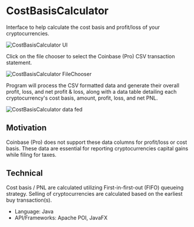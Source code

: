 # CostBasisCalculator
Interface to help calculate the cost basis and profit/loss of your cryptocurrencies.

![CostBasisCalculator UI](https://image.prntscr.com/image/ZFB_9-hiQmGvCygmYku8vw.png)

Click on the file chooser to select the Coinbase (Pro) CSV transaction statement.

![CostBasisCalculator FileChooser](https://image.prntscr.com/image/QsviUbI6SZ2RSOWBIewTdA.png)

Program will process the CSV formatted data and generate their overall profit, loss, and net profit & loss, along with a data table detailing each cryptocurrency's cost basis, amount, profit, loss, and net PNL.

![CostBasisCalculator data fed](https://image.prntscr.com/image/rqd1SkblQJWrDWGHSvnOqQ.png)

## Motivation
Coinbase (Pro) does not support these data columns for profit/loss or cost basis. These data are essential for reporting cryptocurrencies capital gains while filing for taxes.

## Technical
Cost basis / PNL are calculated utilizing First-in-first-out (FIFO) queueing strategy. Selling of cryptocurrencies are calculated based on the earliest buy transaction(s).
* Language: Java
* API/Frameworks: Apache POI, JavaFX
